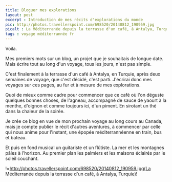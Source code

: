 ```yaml
---
title: Bloguer mes explorations
layout: post
excerpt : Introduction de mes récits d'explorations du monde
pic: http://photos.travellerspoint.com/698520/20140812_190959.jpg
picalt : La Méditerranée depuis la terrasse d'un café, à Antalya, Turquie
tags : voyage méditerrannée fr
---
```

Voilà.

Mes premiers mots sur un blog, un projet que je souhaitais de longue date. Mais écrire tout au long d'un voyage, tous les jours, n'est pas simple.

C'est finalement à la terrasse d'un café à Antalya, en Turquie, après deux semaines de voyage, que c'est décidé, c'est parti. J'écrirai donc mes voyages sur ces pages, au fur et à mesure de mes explorations.

Quoi de mieux comme cadre pour commencer que ce café où l'on déguste quelques bonnes choses, de l'agneau, accompagné de sauce de yaourt à la menthe, d'oignon et comme toujours ici, d'un piment. En sirotant un thé dans la chaleur de la soirée.

Je crée ce blog en vue de mon prochain voyage au long cours au Canada, mais je compte publier le récit d'autres aventures, à commencer par celle qui nous anime pour l'instant, une épopée méditerrannéenne en train, bus et bateau.

Et puis en fond musical un guitariste et un flûtiste. La mer et les montagnes pâles à l'horizon. Au premier plan les palmiers et les maisons éclairés par le soleil couchant.

!=http://photos.travellerspoint.com/698520/20140812_190959.jpg(La Méditerranée depuis la terrasse d'un café, à Antalya, Turquie)!
